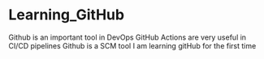 # Learning_GitHub
Github is an important tool in DevOps
GitHub Actions are very useful in CI/CD pipelines
Github is a SCM tool
I am learning gitHub for the first time
